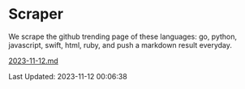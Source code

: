 # Scraper

We scrape the github trending page of these languages: go, python, javascript, swift, html, ruby, and push a markdown result everyday.

[2023-11-12.md](https://github.com/henson/Scraper/blob/master/2023-11-12.md)

Last Updated: 2023-11-12 00:06:38